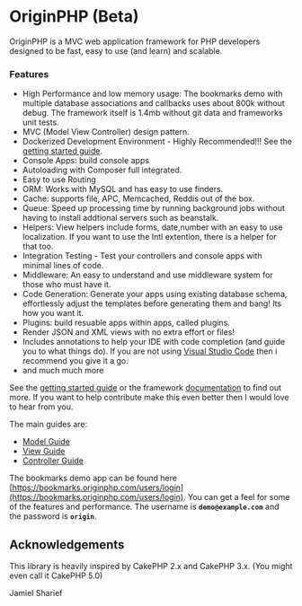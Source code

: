 # OriginPHP (Beta)

OriginPHP is a MVC web application framework for PHP developers designed to be fast, easy to use (and learn) and scalable.

### Features

- High Performance and low memory usage: The bookmarks demo with multiple database associations and callbacks uses about 800k without debug. The framework itself is 1.4mb without git data and frameworks unit tests.
- MVC (Model View Controller) design pattern.
- Dockerized Development Environment - Highly Recommended!!! See the [getting started guide](docs/getting-started.md).
- Console Apps: build console apps
- Autoloading with Composer full integrated.
- Easy to use Routing
- ORM: Works with MySQL and has easy to use finders.
- Cache:  supports file, APC, Memcached, Reddis out of the box.
- Queue: Speed up processing time by running background jobs without having to install addtional servers such as beanstalk.
- Helpers: View helpers include forms, date,number with an easy to use localization. If you want to use the Intl extention, there is a helper for that too.
- Integration Testing - Test your controllers and console apps with minimal lines of code.
- Middleware: An easy to understand and use middleware system for those who must have it.
- Code Generation: Generate your apps using existing database schema, effortlessly adjust the templates before generating them and bang! Its how you want it.
- Plugins: build resuable apps within apps, called plugins.
- Render JSON and XML views with no extra effort or files!
- Includes annotations to help your IDE with code completion (and guide you to what things do). If you are not using [Visual Studio Code](https://code.visualstudio.com/) then i recommend you give it a go.
- and much much more

See the [getting started guide](docs/getting-started.md) or the framework [documentation](docs/) to find out more. If you want to help contribute make this even better then I would love to hear from you.

The main guides are:
- [Model Guide](docs/models.md)
- [View Guide](docs/views.md)
- [Controller Guide](docs/controllers.md)

The bookmarks demo app can be found here [https://bookmarks.originphp.com/users/login](https://bookmarks.originphp.com/users/login). You can get a feel for some of the features and performance. 
The username is **`demo@example.com`** and the password is **`origin`**.

## Acknowledgements

This library is heavily inspired by CakePHP 2.x and CakePHP 3.x. (You might even call it CakePHP 5.0)

Jamiel Sharief